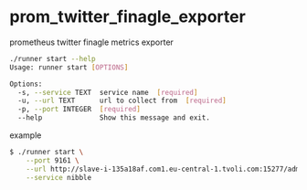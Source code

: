# prom_twitter_finagle_exporter
prometheus twitter finagle metrics exporter


```bash
./runner start --help
Usage: runner start [OPTIONS]

Options:
  -s, --service TEXT  service name  [required]
  -u, --url TEXT      url to collect from  [required]
  -p, --port INTEGER  [required]
  --help              Show this message and exit.
```

example 
```bash
$ ./runner start \
    --port 9161 \
    --url http://slave-i-135a18af.com1.eu-central-1.tvoli.com:15277/admin/metrics.json \
    --service nibble
```
